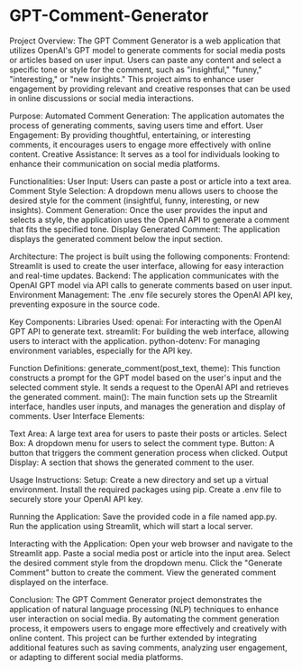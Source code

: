 # GPT-Comment-Generator

Project Overview:
The GPT Comment Generator is a web application that utilizes OpenAI's GPT model to generate comments for social media posts or articles based on user input. Users can paste any content and select a specific tone or style for the comment, such as "insightful," "funny," "interesting," or "new insights." This project aims to enhance user engagement by providing relevant and creative responses that can be used in online discussions or social media interactions.

Purpose:
Automated Comment Generation: The application automates the process of generating comments, saving users time and effort.
User Engagement: By providing thoughtful, entertaining, or interesting comments, it encourages users to engage more effectively with online content.
Creative Assistance: It serves as a tool for individuals looking to enhance their communication on social media platforms.

Functionalities:
User Input: Users can paste a post or article into a text area.
Comment Style Selection: A dropdown menu allows users to choose the desired style for the comment (insightful, funny, interesting, or new insights).
Comment Generation: Once the user provides the input and selects a style, the application uses the OpenAI API to generate a comment that fits the specified tone.
Display Generated Comment: The application displays the generated comment below the input section.

Architecture:
The project is built using the following components:
Frontend: Streamlit is used to create the user interface, allowing for easy interaction and real-time updates.
Backend: The application communicates with the OpenAI GPT model via API calls to generate comments based on user input.
Environment Management: The .env file securely stores the OpenAI API key, preventing exposure in the source code.

Key Components:
Libraries Used:
openai: For interacting with the OpenAI GPT API to generate text.
streamlit: For building the web interface, allowing users to interact with the application.
python-dotenv: For managing environment variables, especially for the API key.

Function Definitions:
generate_comment(post_text, theme): This function constructs a prompt for the GPT model based on the user's input and the selected comment style. It sends a request to the OpenAI API and retrieves the generated comment.
main(): The main function sets up the Streamlit interface, handles user inputs, and manages the generation and display of comments.
User Interface Elements:

Text Area: A large text area for users to paste their posts or articles.
Select Box: A dropdown menu for users to select the comment type.
Button: A button that triggers the comment generation process when clicked.
Output Display: A section that shows the generated comment to the user.

Usage Instructions:
Setup:
Create a new directory and set up a virtual environment.
Install the required packages using pip.
Create a .env file to securely store your OpenAI API key.

Running the Application:
Save the provided code in a file named app.py.
Run the application using Streamlit, which will start a local server.

Interacting with the Application:
Open your web browser and navigate to the Streamlit app.
Paste a social media post or article into the input area.
Select the desired comment style from the dropdown menu.
Click the "Generate Comment" button to create the comment.
View the generated comment displayed on the interface.

Conclusion:
The GPT Comment Generator project demonstrates the application of natural language processing (NLP) techniques to enhance user interaction on social media. By automating the comment generation process, it empowers users to engage more effectively and creatively with online content. This project can be further extended by integrating additional features such as saving comments, analyzing user engagement, or adapting to different social media platforms.
